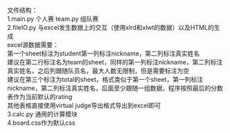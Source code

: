 文件结构：<br/>
    1.main.py 个人赛 team.py 组队赛<br/>
    2.fileIO.py 与excel发生数据上的交互（使用xlrd和xlwt的数据）以及HTML的生成<br/>
      excel源数据需要：<br/>
        第一个sheet标注为student第一列标注nickname，第二列标注真实姓名<br/>
        建议在第二行标注名为team的sheet，同样的第一列标注nickname，第二列标注真实姓名，之后列跟随队员名，最大人数无限制，但是需要标注为空<br/>
        建议在第三个标注为total的sheet，格式类似于第一个sheet，第一列标注nickname，第二列标注真实姓名，后面至少跟随一组数据，程序按照最后的分数表作为当前默认的rating<br/>
        其他表格直接使用virtual judge导出格式导出到excel即可<br/>
    3.calc.py 通用的计算模块<br/>
    4.board.css作为默认css<br/>
